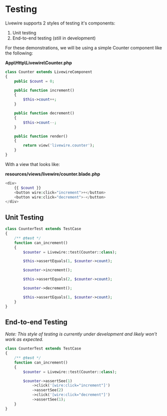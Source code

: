 # Testing

Livewire supports 2 styles of testing it's components:
1. Unit testing
2. End-to-end testing (still in development)

For these demonstrations, we will be using a simple Counter component like the following:

**App\Http\Livewire\Counter.php**
```php
class Counter extends LivewireComponent
{
    public $count = 0;

    public function increment()
    {
        $this->count++;
    }

    public function decrement()
    {
        $this->count--;
    }

    public function render()
    {
        return view('livewire.counter');
    }
}
```

With a view that looks like:

**resources/views/livewire/counter.blade.php**
```php
<div>
    {{ $count }}
    <button wire:click="increment">+</button>
    <button wire:click="decrement">-</button>
</div>
```

## Unit Testing

```php
class CounterTest extends TestCase
{
    /** @test */
    function can_increment()
    {
        $counter = Livewire::test(Counter::class);

        $this->assertEquals(1, $counter->count);

        $counter->increment();

        $this->assertEquals(2, $counter->count);

        $counter->decrement();

        $this->assertEquals(1, $counter->count);
    }
}
```

## End-to-end Testing

_Note: This style of testing is currently under development and likely won't work as expected._

```php
class CounterTest extends TestCase
{
    /** @test */
    function can_increment()
    {
        $counter = Livewire::test(Counter::class);

        $counter->assertSee(1)
            ->click('[wire:click="increment"]')
            ->assertSee(2)
            ->click('[wire:click="decrement"]')
            ->assertSee(1);
    }
}
```
